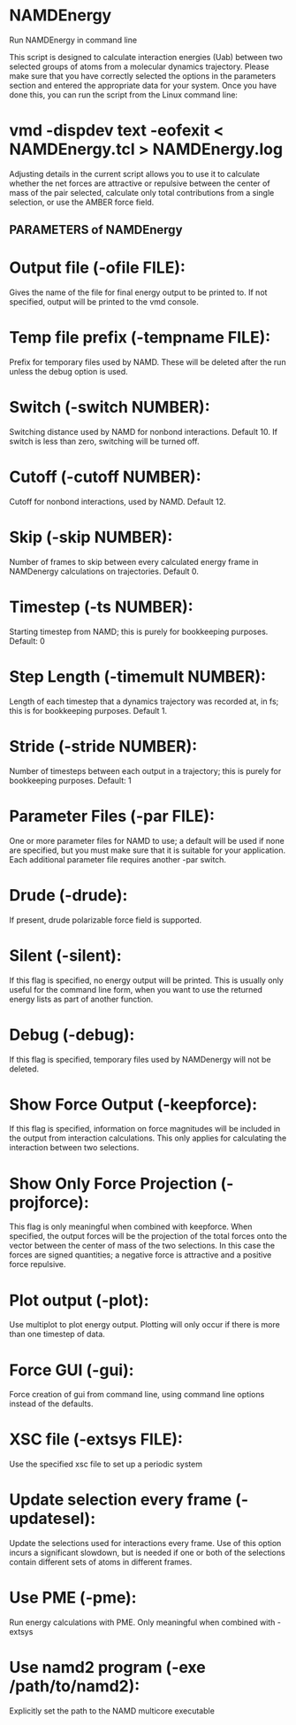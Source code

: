 # NAMDEnergy
Run NAMDEnergy in command line

This script is designed to calculate interaction energies (Uab) between two selected groups of atoms from a molecular dynamics trajectory. Please make sure that you have correctly selected the options in the parameters section and entered the appropriate data for your system. Once you have done this, you can run the script from the Linux command line:

#    vmd -dispdev text -eofexit < NAMDEnergy.tcl > NAMDEnergy.log

Adjusting details in the current script allows you to use it to calculate whether the net forces are attractive or repulsive between the 
center of mass of the pair selected, calculate only total contributions from a single selection, or use the AMBER force field.

##   PARAMETERS of NAMDEnergy    


# Output file (-ofile FILE): 
Gives the name of the file for final energy output to be printed to. If not specified, output will be printed to the vmd console.

# Temp file prefix (-tempname FILE): 
Prefix for temporary files used by NAMD. These will be deleted after the run unless the debug option is used.

# Switch (-switch NUMBER): 
Switching distance used by NAMD for nonbond interactions. Default 10. If switch is less than zero, switching will be turned off.

# Cutoff (-cutoff NUMBER): 
Cutoff for nonbond interactions, used by NAMD. Default 12.

# Skip (-skip NUMBER): 
Number of frames to skip between every calculated energy frame in NAMDenergy calculations on trajectories. Default 0.

# Timestep (-ts NUMBER): 
Starting timestep from NAMD; this is purely for bookkeeping purposes. Default: 0

# Step Length (-timemult NUMBER): 
Length of each timestep that a dynamics trajectory was recorded at, in fs; this is for bookkeeping purposes. Default 1.

# Stride (-stride NUMBER): 
Number of timesteps between each output in a trajectory; this is purely for bookkeeping purposes. Default: 1

# Parameter Files (-par FILE): 
One or more parameter files for NAMD to use; a default will be used if none are specified, but you must make sure that it is suitable for your application. Each additional parameter file requires another -par switch.

# Drude (-drude): 
If present, drude polarizable force field is supported.

# Silent (-silent): 
If this flag is specified, no energy output will be printed. This is usually only useful for the command line form, when you want to use the returned energy lists as part of another function.

# Debug (-debug): 
If this flag is specified, temporary files used by NAMDenergy will not be deleted.

# Show Force Output (-keepforce): 
If this flag is specified, information on force magnitudes will be included in the output from interaction calculations. This only applies for calculating the interaction between two selections.

# Show Only Force Projection (-projforce): 
This flag is only meaningful when combined with keepforce. When specified, the output forces will be the projection of the total forces onto the vector between the center of mass of the two selections. In this case the forces are signed quantities; a negative force is attractive and a positive force repulsive.

# Plot output (-plot): 
Use multiplot to plot energy output. Plotting will only occur if there is more than one timestep of data.

# Force GUI (-gui): 
Force creation of gui from command line, using command line options instead of the defaults. 

# XSC file (-extsys FILE): 
Use the specified xsc file to set up a periodic system

# Update selection every frame (-updatesel): 
Update the selections used for interactions every frame. Use of this option incurs a significant slowdown, but is needed if one or both of the selections contain different sets of atoms in different frames.

# Use PME (-pme): 
Run energy calculations with PME. Only meaningful when combined with -extsys

# Use namd2 program (-exe /path/to/namd2): 
Explicitly set the path to the NAMD multicore executable 
